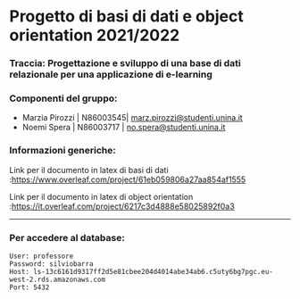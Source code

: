 # Progetto di basi di dati e object orientation 2021/2022
### Traccia: Progettazione e sviluppo di una base di dati relazionale per una applicazione di e-learning
### Componenti del gruppo:
- Marzia Pirozzi | N86003545| marz.pirozzi@studenti.unina.it
- Noemi Spera | N86003717 | no.spera@studenti.unina.it

### Informazioni generiche:
Link per il documento in latex di basi di dati :https://www.overleaf.com/project/61eb059806a27aa854af1555 

Link per il documento in latex di object orientation :https://it.overleaf.com/project/6217c3d4888e58025892f0a3

---
### Per accedere al database:
```
User: professore
Password: silviobarra
Host: ls-13c6161d9317ff2d5e81cbee204d4014abe34ab6.c5uty6bg7pgc.eu-west-2.rds.amazonaws.com
Port: 5432
```
